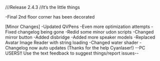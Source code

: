 ///Release 2.4.3
//It’s the little things

-Final 2nd floor corner has been decorated

[Minor Changes]
-Updated QVPens
-Even more optimization attempts
-Fixed changelog being gone
-Redid some minor udon scripts
-Changed mirror button
-Added disbridge
-Added more speaker models
-Replaced Avatar Image Reader with string loading
-Changed water shader
-Changelog now auto updates (Thanks for the help Cyanlaser!)
--PC USERS!! Use the text feedback to suggest things/report issues--